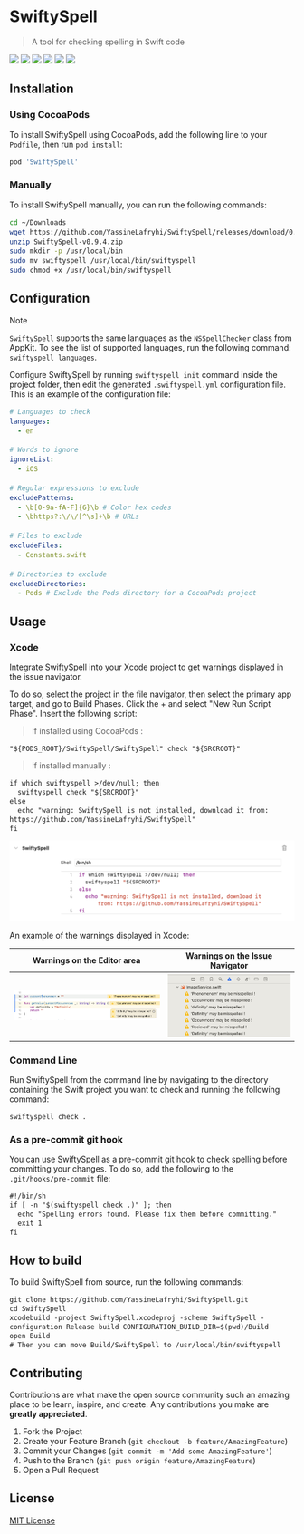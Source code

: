 # SwiftySpell
> A tool for checking spelling in Swift code

![](https://img.shields.io/badge/license-MIT-brown)
![](https://img.shields.io/badge/version-0.9.4-orange)
![](https://img.shields.io/badge/SwiftSyntax-508.0.1-purple)
![](https://img.shields.io/badge/Yams-5.0.6-red)
![](https://img.shields.io/badge/Commander-0.9.1-green)
![](https://img.shields.io/badge/Xcode-15.2-blue)

## Installation
### Using CocoaPods
To install SwiftySpell using CocoaPods, add the following line to your `Podfile`, then run `pod install`:
```ruby
pod 'SwiftySpell'
```

### Manually
To install SwiftySpell manually, you can run the following commands:

```bash
cd ~/Downloads
wget https://github.com/YassineLafryhi/SwiftySpell/releases/download/0.9.4/SwiftySpell-v0.9.4.zip
unzip SwiftySpell-v0.9.4.zip
sudo mkdir -p /usr/local/bin
sudo mv swiftyspell /usr/local/bin/swiftyspell
sudo chmod +x /usr/local/bin/swiftyspell
```

## Configuration

> [!NOTE]
> `SwiftySpell` supports the same languages as the `NSSpellChecker` class from AppKit. To see the list of supported languages, run the following command: `swiftyspell languages`.

Configure SwiftySpell by running `swiftyspell init` command inside the project folder, then edit the generated `.swiftyspell.yml` configuration file.
This is an example of the configuration file:

```yml
# Languages to check
languages:
  - en

# Words to ignore
ignoreList:
  - iOS

# Regular expressions to exclude
excludePatterns:
  - \b[0-9a-fA-F]{6}\b # Color hex codes
  - \bhttps?:\/\/[^\s]+\b # URLs

# Files to exclude
excludeFiles:
  - Constants.swift

# Directories to exclude
excludeDirectories:
  - Pods # Exclude the Pods directory for a CocoaPods project
```

## Usage

### Xcode
Integrate SwiftySpell into your Xcode project to get warnings displayed in the issue navigator.

To do so, select the project in the file navigator, then select the primary app target, and go to Build Phases. Click the + and select "New Run Script Phase". Insert the following script:
> If installed using CocoaPods :

```shell
"${PODS_ROOT}/SwiftySpell/SwiftySpell" check "${SRCROOT}"
```

> If installed manually :

```shell
if which swiftyspell >/dev/null; then
  swiftyspell check "${SRCROOT}"
else
  echo "warning: SwiftySpell is not installed, download it from: https://github.com/YassineLafryhi/SwiftySpell"
fi
```
![](Screenshots/Screenshot1.png)

An example of the warnings displayed in Xcode:

| Warnings on the Editor area      | Warnings on the Issue Navigator  |
|----------------------------------|----------------------------------|
| ![](Screenshots/Screenshot2.png) | ![](Screenshots/Screenshot3.png) |

### Command Line
Run SwiftySpell from the command line by navigating to the directory containing the Swift project you want to check and running the following command:
```shell
swiftyspell check .
```

### As a pre-commit git hook
You can use SwiftySpell as a pre-commit git hook to check spelling before committing your changes. To do so, add the following to the `.git/hooks/pre-commit` file:
```shell
#!/bin/sh
if [ -n "$(swiftyspell check .)" ]; then
  echo "Spelling errors found. Please fix them before committing."
  exit 1
fi
```

## How to build

To build SwiftySpell from source, run the following commands:

```shell
git clone https://github.com/YassineLafryhi/SwiftySpell.git
cd SwiftySpell
xcodebuild -project SwiftySpell.xcodeproj -scheme SwiftySpell -configuration Release build CONFIGURATION_BUILD_DIR=$(pwd)/Build
open Build
# Then you can move Build/SwiftySpell to /usr/local/bin/swiftyspell
```

## Contributing

Contributions are what make the open source community such an amazing place to be learn, inspire, and create. Any contributions you make are **greatly appreciated**.

1. Fork the Project
2. Create your Feature Branch (`git checkout -b feature/AmazingFeature`)
3. Commit your Changes (`git commit -m 'Add some AmazingFeature'`)
4. Push to the Branch (`git push origin feature/AmazingFeature`)
5. Open a Pull Request

## License
[MIT License](https://choosealicense.com/licenses/mit)
